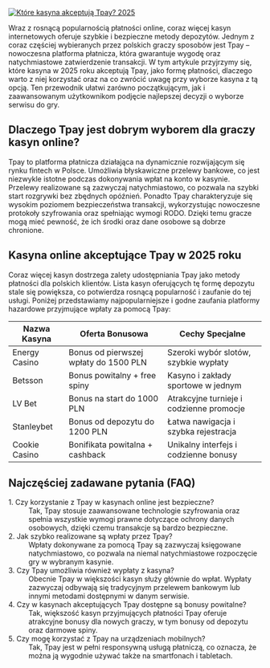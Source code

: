 [![Które kasyna akceptują Tpay? 2025](https://123-caf.pages.dev/gitsignup.png)](https://vrmoo.ru/Bt82HjjY)

<p>Wraz z rosnącą popularnością płatności online, coraz więcej kasyn internetowych oferuje szybkie i bezpieczne metody depozytów. Jednym z coraz częściej wybieranych przez polskich graczy sposobów jest Tpay – nowoczesna platforma płatnicza, która gwarantuje wygodę oraz natychmiastowe zatwierdzenie transakcji. W tym artykule przyjrzymy się, które kasyna w 2025 roku akceptują Tpay, jako formę płatności, dlaczego warto z niej korzystać oraz na co zwrócić uwagę przy wyborze kasyna z tą opcją. Ten przewodnik ułatwi zarówno początkującym, jak i zaawansowanym użytkownikom podjęcie najlepszej decyzji o wyborze serwisu do gry.</p>  <h2>Dlaczego Tpay jest dobrym wyborem dla graczy kasyn online?</h2> <p>Tpay to platforma płatnicza działająca na dynamicznie rozwijającym się rynku fintech w Polsce. Umożliwia błyskawiczne przelewy bankowe, co jest niezwykle istotne podczas dokonywania wpłat na konto w kasynie. Przelewy realizowane są zazwyczaj natychmiastowo, co pozwala na szybki start rozgrywki bez zbędnych opóźnień. Ponadto Tpay charakteryzuje się wysokim poziomem bezpieczeństwa transakcji, wykorzystując nowoczesne protokoły szyfrowania oraz spełniając wymogi RODO. Dzięki temu gracze mogą mieć pewność, że ich środki oraz dane osobowe są dobrze chronione.</p>  <h2>Kasyna online akceptujące Tpay w 2025 roku</h2> <p>Coraz więcej kasyn dostrzega zalety udostępniania Tpay jako metody płatności dla polskich klientów. Lista kasyn oferujących tę formę depozytu stale się powiększa, co potwierdza rosnącą popularność i zaufanie do tej usługi. Poniżej przedstawiamy najpopularniejsze i godne zaufania platformy hazardowe przyjmujące wpłaty za pomocą Tpay:</p>  <table>   <thead>     <tr>       <th>Nazwa Kasyna</th>       <th>Oferta Bonusowa</th>       <th>Cechy Specjalne</th>     </tr>   </thead>   <tbody>     <tr>       <td>Energy Casino</td>       <td>Bonus od pierwszej wpłaty do 1500 PLN</td>       <td>Szeroki wybór slotów, szybkie wypłaty</td>     </tr>     <tr>       <td>Betsson</td>       <td>Bonus powitalny + free spiny</td>       <td>Kasyno i zakłady sportowe w jednym</td>     </tr>     <tr>       <td>LV Bet</td>       <td>Bonus na start do 1000 PLN</td>       <td>Atrakcyjne turnieje i codzienne promocje</td>     </tr>     <tr>       <td>Stanleybet</td>       <td>Bonus od depozytu do 1200 PLN</td>       <td>Łatwa nawigacja i szybka rejestracja</td>     </tr>     <tr>       <td>Cookie Casino</td>       <td>Bonifikata powitalna + cashback</td>       <td>Unikalny interfejs i codzienne bonusy</td>     </tr>   </tbody> </table>  <h2>Najczęściej zadawane pytania (FAQ)</h2> <dl>   <dt>1. Czy korzystanie z Tpay w kasynach online jest bezpieczne?</dt>   <dd>Tak, Tpay stosuje zaawansowane technologie szyfrowania oraz spełnia wszystkie wymogi prawne dotyczące ochrony danych osobowych, dzięki czemu transakcje są bardzo bezpieczne.</dd>    <dt>2. Jak szybko realizowane są wpłaty przez Tpay?</dt>   <dd>Wpłaty dokonywane za pomocą Tpay są zazwyczaj księgowane natychmiastowo, co pozwala na niemal natychmiastowe rozpoczęcie gry w wybranym kasynie.</dd>    <dt>3. Czy Tpay umożliwia również wypłaty z kasyna?</dt>   <dd>Obecnie Tpay w większości kasyn służy głównie do wpłat. Wypłaty zazwyczaj odbywają się tradycyjnym przelewem bankowym lub innymi metodami dostępnymi w danym serwisie.</dd>    <dt>4. Czy w kasynach akceptujących Tpay dostępne są bonusy powitalne?</dt>   <dd>Tak, większość kasyn przyjmujących płatności Tpay oferuje atrakcyjne bonusy dla nowych graczy, w tym bonusy od depozytu oraz darmowe spiny.</dd>    <dt>5. Czy mogę korzystać z Tpay na urządzeniach mobilnych?</dt>   <dd>Tak, Tpay jest w pełni responsywną usługą płatniczą, co oznacza, że można ją wygodnie używać także na smartfonach i tabletach.</dd> </dl>